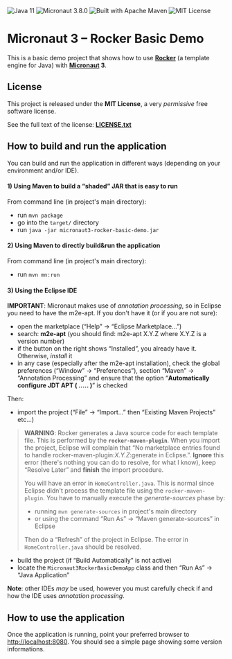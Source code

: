 <a name="">![Java 11](https://img.shields.io/badge/Java-11-cd853f "Java 11")</a>
<a name="">![Micronaut 3.8.0](https://img.shields.io/badge/Micronaut-3.8.0-6db33f "Micronaut 3.8.0")</a>
<a name="">![Built with Apache Maven](https://img.shields.io/badge/Built%20with-Apache%20Maven-f76504 "Built with Apache Maven")</a>
<a name="">![MIT License](https://img.shields.io/badge/License-MIT-1081c1 "MIT License")</a>

# Micronaut 3 &ndash; Rocker Basic Demo

This is a basic demo project that shows how to use **[Rocker](https://github.com/fizzed/rocker)** (a template engine for Java) with **[Micronaut](https://micronaut.io) 3**.

## License

This project is released under the **MIT License**, a very *permissive* free software license.

See the full text of the license: **[LICENSE.txt](LICENSE.txt)**

## How to build and run the application

You can build and run the application in different ways (depending on your environment and/or IDE).

#### 1) Using Maven to build a &ldquo;shaded&rdquo; JAR that is easy to run

From command line (in project's main directory):
* run `mvn package`
* go into the `target/` directory
* run `java -jar micronaut3-rocker-basic-demo.jar`

#### 2) Using Maven to directly build&run the application

From command line (in project's main directory):
* run `mvn mn:run`

#### 3) Using the Eclipse IDE

**IMPORTANT**: Micronaut makes use of *annotation processing*, so in Eclipse you need to have the m2e-apt. If you don't have it (or if you are not sure):

* open the marketplace (&ldquo;Help&rdquo; -> &ldquo;Eclipse Marketplace...&rdquo;)
* search: **m2e-apt** (you should find: m2e-apt X.Y.Z where X.Y.Z is a version number)
* if the button on the right shows &ldquo;Installed&rdquo;, you already have it. Otherwise, *install* it
* in any case (especially after the m2e-apt installation), check the global preferences (&ldquo;Window&rdquo; -> &ldquo;Preferences&rdquo;), section &ldquo;Maven&rdquo; -> &ldquo;Annotation Processing&rdquo; and ensure that the option &ldquo;**Automatically configure JDT APT ( ..... )**&rdquo; is checked

Then:

* import the project (&ldquo;File&rdquo; -> &ldquo;Import...&rdquo; then &ldquo;Existing Maven Projects&rdquo; etc...)

> **WARNING**: Rocker generates a Java source code for each template file. This is performed by the **`rocker-maven-plugin`**. When you import the project, Eclipse will complain that &ldquo;No marketplace entries found to handle rocker-maven-plugin:*X.Y.Z*:generate in Eclipse.&rdquo;. **Ignore** this error (there's nothing you can do to resolve, for what I know), keep &ldquo;Resolve Later&rdquo; and **finish** the import procedure.
>
> You will have an error in `HomeController.java`. This is normal since Eclipse didn't process the template file using the `rocker-maven-plugin`. You have to manually execute the *generate-sources* phase by:
>
> * running `mvn generate-sources` in project's main directory
> * or using the command &ldquo;Run As&rdquo; -> &ldquo;Maven generate-sources&rdquo; in Eclipse
>
> Then do a &ldquo;Refresh&rdquo; of the project in Eclipse. The error in `HomeController.java` should be resolved.

* build the project (if &ldquo;Build Automatically&rdquo; is not active)
* locate the `Micronaut3RockerBasicDemoApp` class and then &ldquo;Run As&rdquo; -> &ldquo;Java Application&rdquo;

**Note**: other IDEs *may* be used, however you must carefully check if and how the IDE uses *annotation processing*.

## How to use the application

Once the application is running, point your preferred browser to [http://localhost:8080](http://localhost:8080). You should see a simple page showing some version informations.
